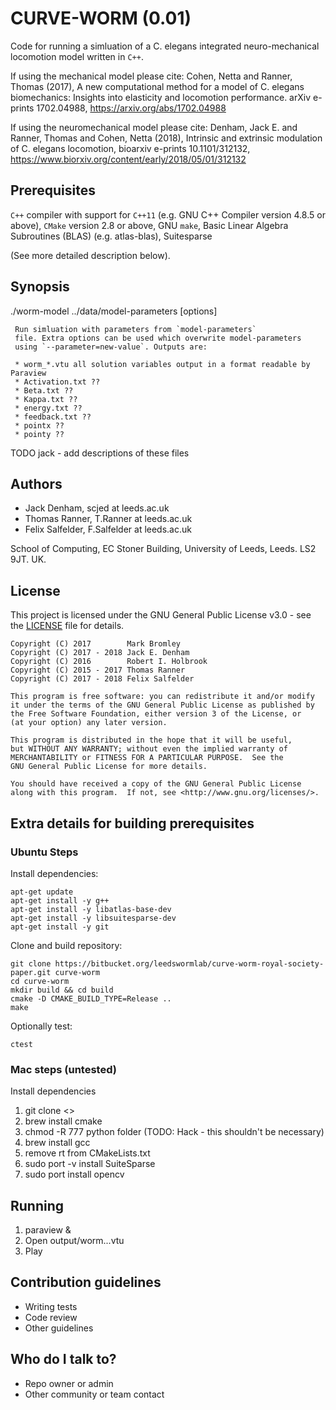 # CURVE-WORM (0.01)

Code for running a simluation of a C. elegans integrated neuro-mechanical locomotion model written in `C++`.

If using the mechanical model please cite: Cohen, Netta and Ranner, Thomas (2017), A new computational method for a model of C. elegans biomechanics: Insights into elasticity and locomotion performance.  arXiv e-prints 1702.04988, https://arxiv.org/abs/1702.04988

If using the neuromechanical model please cite: Denham, Jack E. and Ranner, Thomas and Cohen, Netta (2018), Intrinsic and extrinsic modulation of C. elegans locomotion,  bioarxiv e-prints 10.1101/312132,    https://www.biorxiv.org/content/early/2018/05/01/312132

## Prerequisites

`C++` compiler with support for `C++11` (e.g. GNU C++ Compiler version 4.8.5 or above), `CMake` version 2.8 or above,
GNU `make`,
Basic Linear Algebra Subroutines (BLAS) (e.g. atlas-blas),
Suitesparse

(See more detailed description below).

## Synopsis

  ./worm-model ../data/model-parameters [options]

     Run simluation with parameters from `model-parameters`
     file. Extra options can be used which overwrite model-parameters
     using `--parameter=new-value`. Outputs are:

     * worm_*.vtu all solution variables output in a format readable by Paraview
     * Activation.txt ??
     * Beta.txt ??
     * Kappa.txt ??
     * energy.txt ??
     * feedback.txt ??
     * pointx ??
     * pointy ??
TODO jack - add descriptions of these files

## Authors

* Jack Denham, scjed at leeds.ac.uk
* Thomas Ranner, T.Ranner at leeds.ac.uk
* Felix Salfelder, F.Salfelder at leeds.ac.uk

School of Computing, EC Stoner Building, University of Leeds, Leeds. LS2 9JT. UK.

## License

This project is licensed under the GNU General Public License v3.0 - see the [LICENSE](LICENSE) file for details.

    Copyright (C) 2017        Mark Bromley
    Copyright (C) 2017 - 2018 Jack E. Denham
    Copyright (C) 2016        Robert I. Holbrook
    Copyright (C) 2015 - 2017 Thomas Ranner
    Copyright (C) 2017 - 2018 Felix Salfelder

    This program is free software: you can redistribute it and/or modify
    it under the terms of the GNU General Public License as published by
    the Free Software Foundation, either version 3 of the License, or
    (at your option) any later version.

    This program is distributed in the hope that it will be useful,
    but WITHOUT ANY WARRANTY; without even the implied warranty of
    MERCHANTABILITY or FITNESS FOR A PARTICULAR PURPOSE.  See the
    GNU General Public License for more details.

    You should have received a copy of the GNU General Public License
    along with this program.  If not, see <http://www.gnu.org/licenses/>.
    

## Extra details for building prerequisites

### Ubuntu Steps

Install dependencies:
```
apt-get update
apt-get install -y g++
apt-get install -y libatlas-base-dev
apt-get install -y libsuitesparse-dev
apt-get install -y git
```

Clone and build repository:
```
git clone https://bitbucket.org/leedswormlab/curve-worm-royal-society-paper.git curve-worm
cd curve-worm
mkdir build && cd build
cmake -D CMAKE_BUILD_TYPE=Release ..
make
```

Optionally test:
```
ctest
```

### Mac steps (untested)

Install dependencies

1. git clone <<repository URL>>
2. brew install cmake
3. chmod -R 777 python folder (TODO: Hack - this shouldn't be necessary)
4. brew install gcc
5. remove rt from CMakeLists.txt
6. sudo port -v install SuiteSparse
7. sudo port install opencv

## Running

1. paraview &
2. Open output/worm...vtu
3. Play

## Contribution guidelines ###

* Writing tests
* Code review
* Other guidelines

## Who do I talk to? ###

* Repo owner or admin
* Other community or team contact